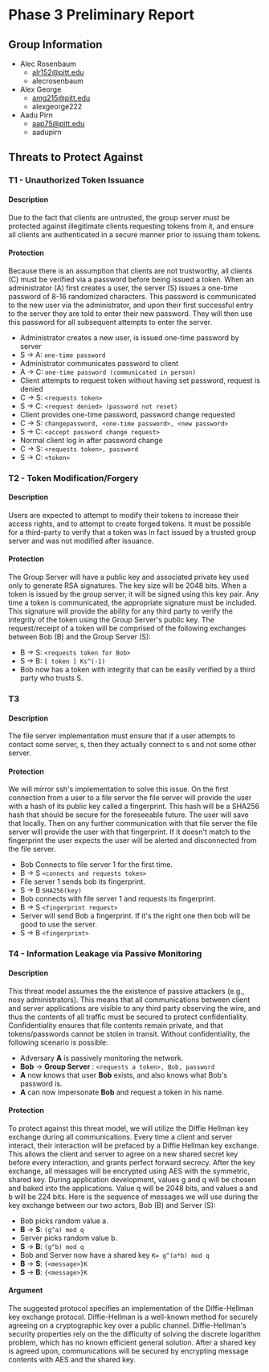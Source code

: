 # Phase 3 Preliminary Report

## Group Information

* Alec Rosenbaum
    - alr152@pitt.edu
    - alecrosenbaum
* Alex George 
    - amg215@pitt.edu
    - alexgeorge222
* Aadu Pirn
    - aap75@pitt.edu
    - aadupirn

## Threats to Protect Against

### T1 - Unauthorized Token Issuance

#### Description

Due to the fact that clients are untrusted, the group server must be protected against illegitimate clients requesting tokens from it, and ensure all clients are authenticated in a secure manner prior to issuing them tokens.

#### Protection

Because there is an assumption that clients are not trustworthy, all clients (C) must be verified via a password before being issued a token.  When an administrator (A) first creates a user, the server (S) issues a one-time password of 8-16 randomized characters.  This password is communicated to the new user via the administrator, and upon their first successful entry to the server they are told to enter their new password.  They will then use this password for all subsequent attempts to enter the server. 

* Administrator creates a new user, is issued one-time password by server
* S -> A: `one-time password`
* Administrator communicates password to client
* A -> C: `one-time password (communicated in person)`
* Client attempts to request token without having set password, request is denied
* C -> S: `<requests token>`
* S -> C: `<request denied> (password not reset)`
* Client provides one-time password, password change requested
* C -> S: `changepassword, <one-time password>, <new password>`
* S -> C: `<accept password change request>`
* Normal client log in after password change
* C -> S: `<requests token>, password`
* S -> C: `<token>`

### T2 - Token Modification/Forgery

#### Description

Users are expected to attempt to modify their tokens to increase their access rights, and to attempt to create forged tokens. It must be possible for a third-party to verify that a token was in fact issued by a trusted group server and was not modified after issuance.

#### Protection

The Group Server will have a public key and associated private key used only to generate RSA signatures. The key size will be 2048 bits. When a token is issued by the group server, it will be signed using this key pair. Any time a token is communicated, the appropriate signature must be included. This signature will provide the ability for any third party to verify the integrity of the token using the Group Server's public key. The request/receipt of a token will be comprised of the following exchanges between Bob (B) and the Group Server (S):

* B -> S: ``<requests token for Bob>``
* S -> B: `[ token ] Ks^(-1)`
* Bob now has a token with integrity that can be easily verified by a third party who trusts S.


### T3

#### Description

The file server implementation must ensure that if a user attempts to contact
some server, s, then they actually connect to s and not some other server.

#### Protection

We will mirror ssh's implementation to solve this issue. On the first connection from a user to a file server the file server will provide the user with a hash of its public key called a fingerprint. This hash will be a SHA256 hash that should be secure for the foreseeable future. The user will save that locally. Then on any further communication with that file server the file server will provide the user with that fingerprint. If it doesn't match to the fingerprint the user expects the user will be alerted and disconnected from the file server.

* Bob Connects to file server 1 for the first time.
* B -> S ``<connects and requests token>``
* File server 1 sends bob its fingerprint.
* S -> B ``SHA256(key)``
* Bob connects with file server 1 and requests its fingerprint.
* B -> S ``<fingerprint request>``
* Server will send Bob a fingerprint. If it's the right one then bob will be good to use the server.
* S -> B ``<fingerprint>``

### T4 - Information Leakage via Passive Monitoring

#### Description

This threat model assumes the the existence of passive attackers (e.g., nosy administrators). This means that all communications between client and server applications are visible to any third party observing the wire, and thus the contents of all traffic must be secured to protect confidentiality. Confidentiality ensures that file contents remain private, and that tokens/passwords cannot be stolen in transit. Without confidentiality, the following scenario is possible:

* Adversary **A** is passively monitoring the network.
* **Bob** -> **Group Server** : `<requests a token>, Bob, password`
* **A** now knows that user **Bob** exists, and also knows what Bob's password is.
* **A** can now impersonate **Bob** and request a token in his name.

#### Protection

To protect against this threat model, we will utilize the Diffie Hellman key exchange during all communications. Every time a client and server interact, their interaction will be prefaced by a Diffie Hellman key exchange. This allows the client and server to agree on a new shared secret key before every interaction, and grants perfect forward secrecy. After the key exchange, all messages will be encrypted using AES with the symmetric, shared key. During application development, values g and q will be chosen and baked into the applications. Value q will be 2048 bits, and values a and b will be 224 bits. Here is the sequence of messages we will use during the key exchange between our two actors, Bob (B) and Server (S):

* Bob picks random value a.
* **B** -> **S**: `(g^a) mod q`
* Server picks random value b.
* **S** -> **B**: `(g^b) mod q`
* Bob and Server now have a shared key `K= g^(a*b) mod q`
* **B** -> **S**: `{<message>}K`
* **S** -> **B**: `{<message>}K`


#### Argument

The suggested protocol specifies an implementation of the Diffie-Hellman key exchange protocol. Diffie-Hellman is a well-known method for securely agreeing on a cryptographic key over a public channel. Diffie-Hellman's security properties rely on the the difficulty of solving the discrete logarithm problem, which has no known efficient general solution. After a shared key is agreed upon, communications will be secured by encrypting message contents with AES and the shared key.
